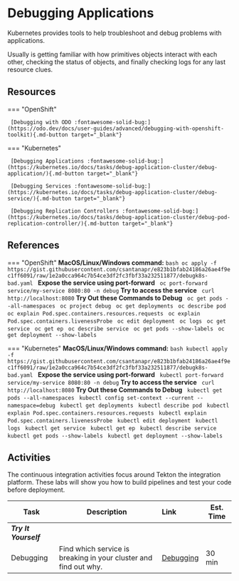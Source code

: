 # Debugging Applications

Kubernetes provides tools to help troubleshoot and debug problems with applications.

Usually is getting familiar with how primitives objects interact with each other, checking the status of objects, and finally checking logs for any last resource clues.

## Resources

=== "OpenShift"

     [Debugging with ODO :fontawesome-solid-bug:](https://odo.dev/docs/user-guides/advanced/debugging-with-openshift-toolkit){.md-button target="_blank"}

=== "Kubernetes"

     [Debugging Applications :fontawesome-solid-bug:](https://kubernetes.io/docs/tasks/debug-application-cluster/debug-application/){.md-button target="_blank"}

     [Debugging Services :fontawesome-solid-bug:](https://kubernetes.io/docs/tasks/debug-application-cluster/debug-service/){.md-button target="_blank"}

     [Debugging Replication Controllers :fontawesome-solid-bug:](https://kubernetes.io/docs/tasks/debug-application-cluster/debug-pod-replication-controller/){.md-button target="_blank"}

## References

=== "OpenShift"
**MacOS/Linux/Windows command:**
`bash
    oc apply -f https://gist.githubusercontent.com/csantanapr/e823b1bfab24186a26ae4f9ec1ff6091/raw/1e2a0cca964c7b54ce3df2fc3fbf33a232511877/debugk8s-bad.yaml
    `
**Expose the service using port-forward**
`  oc port-forward service/my-service 8080:80 -n debug
 `
**Try to access the service**
`  curl http://localhost:8080
 `
**Try Out these Commands to Debug**
`  oc get pods --all-namespaces
 `
`  oc project debug
 `
`  oc get deployments
 `
`  oc describe pod
 `
`  oc explain Pod.spec.containers.resources.requests
 `
`  oc explain Pod.spec.containers.livenessProbe
 `
`  oc edit deployment
 `
`  oc logs
 `
`  oc get service
 `
`  oc get ep
 `
`  oc describe service
 `
`  oc get pods --show-labels
 `
`  oc get deployment --show-labels
 `

=== "Kubernetes"
**MacOS/Linux/Windows command:**
`bash
    kubectl apply -f https://gist.githubusercontent.com/csantanapr/e823b1bfab24186a26ae4f9ec1ff6091/raw/1e2a0cca964c7b54ce3df2fc3fbf33a232511877/debugk8s-bad.yaml
    `
**Expose the service using port-forward**
`  kubectl port-forward service/my-service 8080:80 -n debug
 `
**Try to access the service**
`  curl http://localhost:8080
 `
**Try Out these Commands to Debug**
`  kubectl get pods --all-namespaces
 `
`  kubectl config set-context --current --namespace=debug
 `
`  kubectl get deployments
 `
`  kubectl describe pod
 `
`  kubectl explain Pod.spec.containers.resources.requests
 `
`  kubectl explain Pod.spec.containers.livenessProbe
 `
`  kubectl edit deployment
 `
`  kubectl logs
 `
`  kubectl get service
 `
`  kubectl get ep
 `
`  kubectl describe service
 `
`  kubectl get pods --show-labels
 `
`  kubectl get deployment --show-labels
 `

## Activities

The continuous integration activities focus around Tekton the integration platform. These labs will show you how to build pipelines and test your code before deployment.

| Task                  | Description                                                      | Link                                                | Est. Time |
| --------------------- | ---------------------------------------------------------------- | :-------------------------------------------------- | --------- |
| **_Try It Yourself_** |                                                                  |                                                     |
| Debugging             | Find which service is breaking in your cluster and find out why. | [Debugging](../../../labs/kubernetes/lab5/index.md) | 30 min    |
